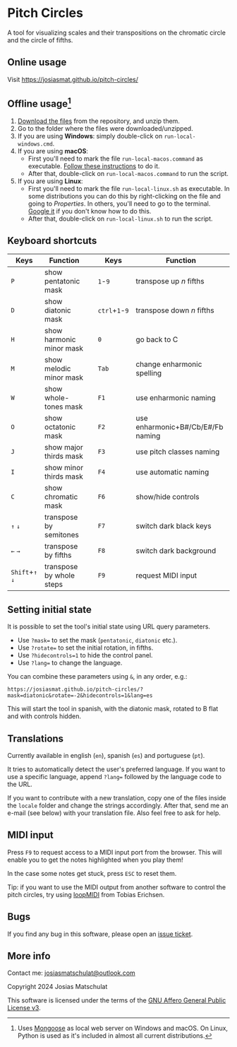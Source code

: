 # Pitch Circles

A tool for visualizing scales and their transpositions on the chromatic circle and the circle of fifths.

## Online usage

Visit https://josiasmat.github.io/pitch-circles/

## Offline usage[^1]

1. [Download the files](../../archive/refs/heads/main.zip) from the repository, and unzip them.
2. Go to the folder where the files were downloaded/unzipped.
3. If you are using **Windows**: simply double-click on `run-local-windows.cmd`.
4. If you are using **macOS**:
    - First you'll need to mark the file `run-local-macos.command` as executable. [Follow these instructions](https://support.apple.com/en-me/guide/terminal/apdd100908f-06b3-4e63-8a87-32e71241bab4/mac) to do it.
    - After that, double-click on `run-local-macos.command` to run the script.
5. If you are using **Linux**:
    - First you'll need to mark the file `run-local-linux.sh` as executable. In some distributions you can do this by right-clicking on the file and going to _Properties_. In others, you'll need to go to the terminal. [Google it](https://www.google.com/search?q=linux+mark+file+as+executable) if you don't know how to do this.
    - After that, double-click on `run-local-linux.sh` to run the script.

[^1]: Uses [Mongoose](https://mongoose.ws/) as local web server on Windows and macOS. On Linux, Python is used as it's included in almost all current distributions.

## Keyboard shortcuts

|Keys|Function||Keys|Function|
|-|-|-|-|-|
|`P`|show pentatonic mask||`1`-`9`|transpose up _n_ fifths|
|`D`|show diatonic mask||`ctrl`+`1`-`9`|transpose down _n_ fifths|
|`H`|show harmonic minor mask||`0`|go back to C|
|`M`|show melodic minor mask||`Tab`|change enharmonic spelling|
|`W`|show whole-tones mask||`F1`|use enharmonic naming|
|`O`|show octatonic mask||`F2`|use enharmonic+B#/Cb/E#/Fb naming|
|`J`|show major thirds mask||`F3`|use pitch classes naming|
|`I`|show minor thirds mask||`F4`|use automatic naming|
|`C`|show chromatic mask||`F6`|show/hide controls|
|`↑` `↓`|transpose by semitones||`F7`|switch dark black keys|
|`←` `→`|transpose by fifths||`F8`|switch dark background|
|`Shift`+`↑` `↓`|transpose by whole steps||`F9`|request MIDI input|

## Setting initial state

It is possible to set the tool's initial state using URL query parameters.
- Use `?mask=` to set the mask (`pentatonic`, `diatonic` etc.).
- Use `?rotate=` to set the initial rotation, in fifths.
- Use `?hidecontrols=1` to hide the control panel.
- Use `?lang=` to change the language.

You can combine these parameters using `&`, in any order, e.g.:

`https://josiasmat.github.io/pitch-circles/?mask=diatonic&rotate=-2&hidecontrols=1&lang=es`

This will start the tool in spanish, with the diatonic mask, rotated to B flat and with controls hidden.

## Translations

Currently available in english (`en`), spanish (`es`) and portuguese (`pt`).

It tries to automatically detect the user's preferred language. If you want to use a specific language, append `?lang=` followed by the language code to the URL.

If you want to contribute with a new translation, copy one of the files inside the `locale` folder and change the strings accordingly. After that, send me an e-mail (see below) with your translation file. Also feel free to ask for help.

## MIDI input

Press `F9` to request access to a MIDI input port from the browser. This will enable you to get the notes highlighted when you play them!

In the case some notes get stuck, press `ESC` to reset them.

Tip: if you want to use the MIDI output from another software to control the pitch circles, try using [loopMIDI](https://www.tobias-erichsen.de/software/loopmidi.html) from Tobias Erichsen.

## Bugs

If you find any bug in this software, please open an [issue ticket](../../issues).

## More info

Contact me: josiasmatschulat@outlook.com

Copyright 2024 Josias Matschulat

This software is licensed under the terms of the [GNU Affero General Public License v3](https://www.gnu.org/licenses/agpl-3.0.html).
